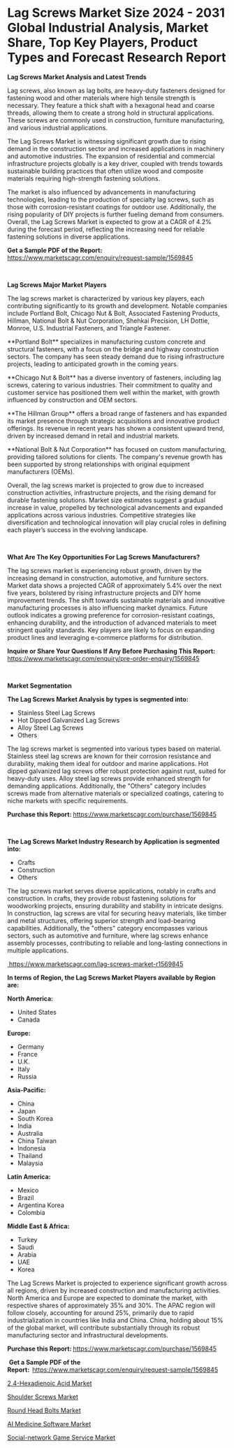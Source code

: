 <p><h1>Lag Screws Market Size 2024 - 2031 Global Industrial Analysis, Market Share, Top Key Players, Product Types and Forecast Research Report</h1></p><p><strong>Lag Screws Market Analysis and Latest Trends</strong></p>
<p><p>Lag screws, also known as lag bolts, are heavy-duty fasteners designed for fastening wood and other materials where high tensile strength is necessary. They feature a thick shaft with a hexagonal head and coarse threads, allowing them to create a strong hold in structural applications. These screws are commonly used in construction, furniture manufacturing, and various industrial applications.</p><p>The Lag Screws Market is witnessing significant growth due to rising demand in the construction sector and increased applications in machinery and automotive industries. The expansion of residential and commercial infrastructure projects globally is a key driver, coupled with trends towards sustainable building practices that often utilize wood and composite materials requiring high-strength fastening solutions.</p><p>The market is also influenced by advancements in manufacturing technologies, leading to the production of specialty lag screws, such as those with corrosion-resistant coatings for outdoor use. Additionally, the rising popularity of DIY projects is further fueling demand from consumers. Overall, the Lag Screws Market is expected to grow at a CAGR of 4.2% during the forecast period, reflecting the increasing need for reliable fastening solutions in diverse applications.</p></p>
<p><strong>Get a Sample PDF of the Report:&nbsp;</strong> <a href="https://www.marketscagr.com/enquiry/request-sample/1569845?utm_campaign=1282&utm_medium=2&utm_source=Github&utm_content=ia&utm_term=14102024&utm_id=lag-screws">https://www.marketscagr.com/enquiry/request-sample/1569845</a></p>
<p>&nbsp;</p>
<p><strong>Lag Screws Major Market Players</strong></p>
<p><p>The lag screws market is characterized by various key players, each contributing significantly to its growth and development. Notable companies include Portland Bolt, Chicago Nut & Bolt, Associated Fastening Products, Hillman, National Bolt & Nut Corporation, Shehkai Precision, LH Dottie, Monroe, U.S. Industrial Fasteners, and Triangle Fastener.</p><p>**Portland Bolt** specializes in manufacturing custom concrete and structural fasteners, with a focus on the bridge and highway construction sectors. The company has seen steady demand due to rising infrastructure projects, leading to anticipated growth in the coming years. </p><p>**Chicago Nut & Bolt** has a diverse inventory of fasteners, including lag screws, catering to various industries. Their commitment to quality and customer service has positioned them well within the market, with growth influenced by construction and OEM sectors. </p><p>**The Hillman Group** offers a broad range of fasteners and has expanded its market presence through strategic acquisitions and innovative product offerings. Its revenue in recent years has shown a consistent upward trend, driven by increased demand in retail and industrial markets.</p><p>**National Bolt & Nut Corporation** has focused on custom manufacturing, providing tailored solutions for clients. The company's revenue growth has been supported by strong relationships with original equipment manufacturers (OEMs).</p><p>Overall, the lag screws market is projected to grow due to increased construction activities, infrastructure projects, and the rising demand for durable fastening solutions. Market size estimates suggest a gradual increase in value, propelled by technological advancements and expanded applications across various industries. Competitive strategies like diversification and technological innovation will play crucial roles in defining each player’s success in the evolving landscape.</p></p>
<p>&nbsp;</p>
<p><strong>What Are The Key Opportunities For Lag Screws Manufacturers?</strong></p>
<p><p>The lag screws market is experiencing robust growth, driven by the increasing demand in construction, automotive, and furniture sectors. Market data shows a projected CAGR of approximately 5.4% over the next five years, bolstered by rising infrastructure projects and DIY home improvement trends. The shift towards sustainable materials and innovative manufacturing processes is also influencing market dynamics. Future outlook indicates a growing preference for corrosion-resistant coatings, enhancing durability, and the introduction of advanced materials to meet stringent quality standards. Key players are likely to focus on expanding product lines and leveraging e-commerce platforms for distribution.</p></p>
<p><strong>Inquire or Share Your Questions If Any Before Purchasing This Report:</strong> <a href="https://www.marketscagr.com/enquiry/pre-order-enquiry/1569845?utm_campaign=1282&utm_medium=2&utm_source=Github&utm_content=ia&utm_term=14102024&utm_id=lag-screws">https://www.marketscagr.com/enquiry/pre-order-enquiry/1569845</a></p>
<p>&nbsp;</p>
<p><strong>Market Segmentation</strong></p>
<p><strong>The Lag Screws Market Analysis by types is segmented into:</strong></p>
<p><ul><li>Stainless Steel Lag Screws</li><li>Hot Dipped Galvanized Lag Screws</li><li>Alloy Steel Lag Screws</li><li>Others</li></ul></p>
<p><p>The lag screws market is segmented into various types based on material. Stainless steel lag screws are known for their corrosion resistance and durability, making them ideal for outdoor and marine applications. Hot dipped galvanized lag screws offer robust protection against rust, suited for heavy-duty uses. Alloy steel lag screws provide enhanced strength for demanding applications. Additionally, the "Others" category includes screws made from alternative materials or specialized coatings, catering to niche markets with specific requirements.</p></p>
<p><strong>Purchase this Report:&nbsp;</strong><a href="https://www.marketscagr.com/purchase/1569845?utm_campaign=1282&utm_medium=2&utm_source=Github&utm_content=ia&utm_term=14102024&utm_id=lag-screws">https://www.marketscagr.com/purchase/1569845</a></p>
<p>&nbsp;</p>
<p><strong>The Lag Screws Market Industry Research by Application is segmented into:</strong></p>
<p><ul><li>Crafts</li><li>Construction</li><li>Others</li></ul></p>
<p><p>The lag screws market serves diverse applications, notably in crafts and construction. In crafts, they provide robust fastening solutions for woodworking projects, ensuring durability and stability in intricate designs. In construction, lag screws are vital for securing heavy materials, like timber and metal structures, offering superior strength and load-bearing capabilities. Additionally, the "others" category encompasses various sectors, such as automotive and furniture, where lag screws enhance assembly processes, contributing to reliable and long-lasting connections in multiple applications.</p></p>
<p><a href="https://www.marketscagr.com/lag-screws-market-r1569845?utm_campaign=1282&utm_medium=2&utm_source=Github&utm_content=ia&utm_term=14102024&utm_id=lag-screws">&nbsp;https://www.marketscagr.com/lag-screws-market-r1569845</a></p>
<p><strong>In terms of Region, the Lag Screws Market Players available by Region are:</strong></p>
<p>
    <p> <strong> North America: </strong>
        <ul>
            <li>United States</li>
            <li>Canada</li>
        </ul>
        </p> 
    <p> <strong> Europe: </strong>
        <ul>
            <li>Germany</li>
            <li>France</li>
            <li>U.K.</li>
            <li>Italy</li>
            <li>Russia</li>
        </ul>
        </p> 
    <p> <strong> Asia-Pacific: </strong>
        <ul>
            <li>China</li>
            <li>Japan</li>
            <li>South Korea</li>
            <li>India</li>
            <li>Australia</li>
            <li>China Taiwan</li>
            <li>Indonesia</li>
            <li>Thailand</li>
            <li>Malaysia</li>
        </ul>
        </p> 
    <p> <strong> Latin America: </strong>
        <ul>
            <li>Mexico</li>
            <li>Brazil</li>
            <li>Argentina Korea</li>
            <li>Colombia</li>
        </ul>
        </p> 
    <p> <strong> Middle East & Africa: </strong>
        <ul>
            <li>Turkey</li>
            <li>Saudi</li>
            <li>Arabia</li>
            <li>UAE</li>
            <li>Korea</li>
        </ul>
    </p>
    </p>
<p><p>The Lag Screws Market is projected to experience significant growth across all regions, driven by increased construction and manufacturing activities. North America and Europe are expected to dominate the market, with respective shares of approximately 35% and 30%. The APAC region will follow closely, accounting for around 25%, primarily due to rapid industrialization in countries like India and China. China, holding about 15% of the global market, will contribute substantially through its robust manufacturing sector and infrastructural developments.</p></p>
<p><strong>Purchase this Report: </strong><a href="https://www.marketscagr.com/purchase/1569845?utm_campaign=1282&utm_medium=2&utm_source=Github&utm_content=ia&utm_term=14102024&utm_id=lag-screws">https://www.marketscagr.com/purchase/1569845</a></p>
<p>&nbsp;<strong>Get a Sample PDF of the Report:&nbsp;&nbsp;</strong><a href="https://www.marketscagr.com/enquiry/request-sample/1569845?utm_campaign=1282&utm_medium=2&utm_source=Github&utm_content=ia&utm_term=14102024&utm_id=lag-screws">https://www.marketscagr.com/enquiry/request-sample/1569845</a></p>
<p><strong></strong></p>
<p><p><a href="https://www.linkedin.com/pulse/global-24-hexadienoic-acid-market-analysis-trends-forecasts-fw5ae?trk=public_post_embed_feed-article-content&utm_campaign=1282&utm_medium=2&utm_source=Github&utm_content=ia&utm_term=14102024&utm_id=lag-screws">2,4-Hexadienoic Acid Market</a></p><p><a href="https://github.com/mabutironaldo/Market-Research-Report-List-6/blob/main/shoulder-screws-market.md?utm_campaign=1282&utm_medium=2&utm_source=Github&utm_content=ia&utm_term=14102024&utm_id=lag-screws">Shoulder Screws Market</a></p><p><a href="https://github.com/guneycigdem35/Market-Research-Report-List-5/blob/main/round-head-bolts-market.md?utm_campaign=1282&utm_medium=2&utm_source=Github&utm_content=ia&utm_term=14102024&utm_id=lag-screws">Round Head Bolts Market</a></p><p><a href="https://www.linkedin.com/pulse/ai-medicine-software-market-research-report-exploring-size-uhe1e?trk=public_post_embed_feed-article-content&utm_campaign=1282&utm_medium=2&utm_source=Github&utm_content=ia&utm_term=14102024&utm_id=lag-screws">AI Medicine Software Market</a></p><p><a href="https://www.linkedin.com/pulse/global-social-network-game-service-market-focus-application-tiake?trk=public_post_embed_feed-article-content&utm_campaign=1282&utm_medium=2&utm_source=Github&utm_content=ia&utm_term=14102024&utm_id=lag-screws">Social-network Game Service Market</a></p></p>